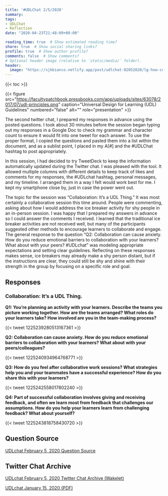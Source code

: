 ```yaml
---
title: '#UDLChat 2/5/2020'
summary: 
tags:
- UDLChat
- Reflection
date: "2020-04-23T21:48:09+00:00"

reading_time: true  # Show estimated reading time?
share: true  # Show social sharing links?
profile: true  # Show author profile?
comments: false  # Show comments?
# Optional header image (relative to `static/media/` folder).
header:
  image: "https://sjkbianco.netlify.app/post/udlchat-02052020/lg-how-coding-improve-collaboration-and-cooperation.jpg"
---
```


{{< toc >}}

{{< figure src="https://facultypatchbook.pressbooks.com/app/uploads/sites/63078/2017/07/udl-principles.png" caption="Universal Design for Learning (UDL) Guidelines" numbered="false" alt="" role="presentation" >}}

The second‌ ‌twitter‌ ‌chat‌, I‌ ‌prepared‌ ‌my‌ ‌responses‌ ‌in‌ ‌advance‌ ‌using‌ ‌the‌ ‌posted‌ ‌questions. ‌I‌ ‌took‌ ‌about‌ ‌30‌ ‌minutes‌ ‌before‌ ‌the‌ ‌session‌ began ‌typing out‌ ‌my‌ ‌responses‌ in a Google Doc to check my grammar ‌and‌ ‌character count to ensure‌ ‌it would‌ ‌fit‌ ‌into‌ ‌one ‌tweet for each answer.‌ ‌To use the proper format, I‌ ‌copied‌ ‌the‌ ‌questions‌ ‌and‌ ‌pasted them‌ ‌into a‌ ‌list within the document,‌ ‌and‌ ‌as‌ ‌a‌ ‌sublist‌ ‌point,‌ ‌I‌ ‌placed‌ ‌in‌ ‌my‌ ‌A[#‌] ‌and‌ ‌the‌ ‌#UDLChat‌ ‌hashtag‌ ‌to‌ ‌post‌ ‌appropriately.‌

In this‌ ‌session, I had decided to try TweetDeck to keep the information automatically updated ‌during ‌the‌ ‌Twitter‌ ‌chat. ‌I was pleased with the tool. It allowed multiple columns with different details to keep track of likes and comments for my responses, the #UDLchat hashtag, personal messages, and my timeline. I arranged them in a way I felt would work best for me. I kept my smartphone close by, just in case the power went out.

The topic for the session was “Collaboration: It’s a UDL Thing.” It was most certainly a collaborative session this time around. People were commenting, asking about how I would address the ice breaker activity for shy people in an in-person session. I was happy that I prepared my answers in advance so I could answer the comments I received. I learned that the traditional ice breaker activities are not received well, but many of the participants suggested other methods to encourage learners to collaborate and engage. The general response to the question “Q2: Collaboration can cause anxiety. How do you reduce emotional barriers to collaboration with your learners? What about with your peers? #UDLchat” was modeling appropriate expectations and setting clear guidelines. Reflecting on these responses makes sense, ice breakers may already make a shy person distant, but if the instructions are clear, they could still be shy and shine with their strength in the group by focusing on a specific role and goal.

## Responses

### Collaboration: It’s a UDL Thing.

**Q1: You’re planning an activity with your learners. Describe the teams you picture working together. How are the teams arranged? What roles do your learners take? How involved are you in the team-making process?**

{{< tweet 1225239280513167361 >}}

**Q2: Collaboration can cause anxiety. How do you reduce emotional barriers to collaboration with your learners? What about with your peers/colleagues?**

{{< tweet 1225240934964768771 >}}

**Q3: How do you feel after collaborative work sessions? What strategies help you and your teammates have a successful experience? How do you share this with your learners?**

{{< tweet 1225242558017802240 >}}

**Q4: Part of successful collaboration involves giving and receiving feedback, and often we learn most from feedback that challenges our assumptions. How do you help your learners learn from challenging feedback? What about yourself?**

{{< tweet 1225243818758430720 >}}

## Question Source

[UDLchat February 5, 2020 Question Source](https://www.smore.com/tez0r)

## Twitter Chat Archive

[UDLchat February 5, 2020 Twitter Chat Archive (Wakelet)](https://wakelet.com/wake/56157183-2309-4ce1-b2fd-32719ebf22be)

[UDLchat January 15, 2020 (PDF)](UDLchat%20February%205%2C%202020.pdf)
